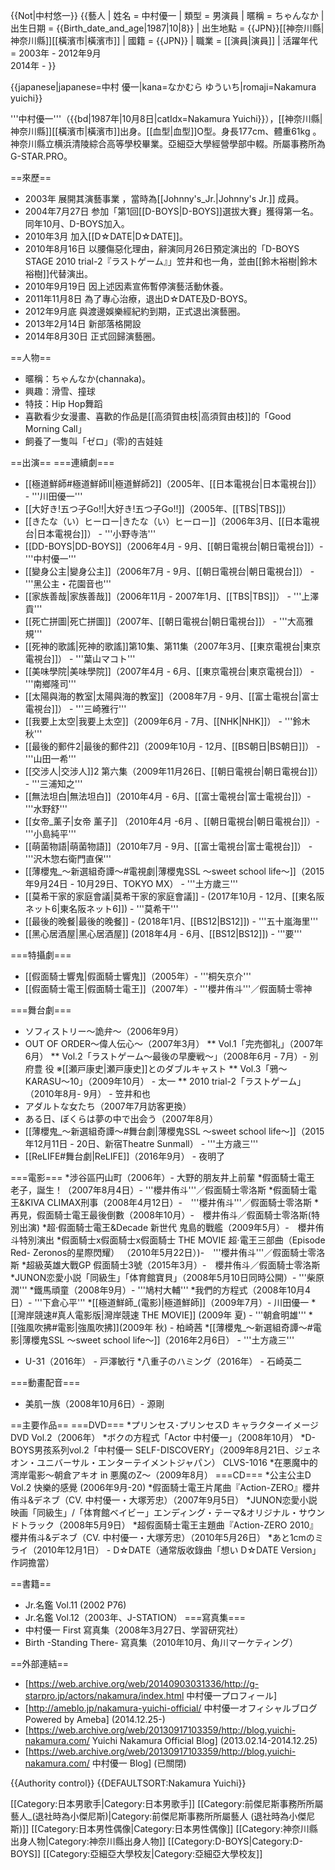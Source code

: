 {{Not|中村悠一}}
{{藝人
| 姓名 = 中村優一
| 類型 = 男演員
| 暱稱 = ちゃんなか
| 出生日期 = {{Birth_date_and_age|1987|10|8}}
| 出生地點 = {{JPN}}[[神奈川縣|神奈川縣]][[橫濱市|橫濱市]]
| 國籍 = {{JPN}}
| 職業 = [[演員|演員]]
| 活躍年代 = 2003年 - 2012年9月<br>2014年 - 
}}

{{japanese|japanese=中村 優一|kana=なかむら ゆういち|romaji=Nakamura yuichi}}

'''中村優一'''（{{bd|1987年|10月8日|catIdx=Nakamura Yuichi}}），[[神奈川縣|神奈川縣]][[橫濱市|橫濱市]]出身。[[血型|血型]]O型。身長177cm、體重61kg 。神奈川縣立横浜清陵綜合高等學校畢業。亞細亞大學經營學部中輟。所屬事務所為G-STAR.PRO。

==來歷==
* 2003年 展開其演藝事業 ，當時為[[Johnny's_Jr.|Johnny's Jr.]] 成員。
* 2004年7月27日 参加「第1回[[D-BOYS|D-BOYS]]選拔大賽」獲得第一名。同年10月、D-BOYS加入。
* 2010年3月 加入[[D☆DATE|D☆DATE]]。
* 2010年8月16日 以腰傷惡化理由，辭演同月26日預定演出的「D-BOYS STAGE 2010 trial-2『ラストゲーム』」笠井和也一角，並由[[鈴木裕樹|鈴木裕樹]]代替演出。
* 2010年9月19日 因上述因素宣佈暫停演藝活動休養。
* 2011年11月8日 為了專心治療，退出D☆DATE及D-BOYS。
* 2012年9月底 與渡邊娛樂經紀約到期，正式退出演藝圈。
* 2013年2月14日 新部落格開設
* 2014年8月30日 正式回歸演藝圈。

==人物==
* 暱稱：ちゃんなか(channaka)。
* 興趣：滑雪、撞球
* 特技：Hip Hop舞蹈
* 喜歡看少女漫畫、喜歡的作品是[[高須賀由枝|高須賀由枝]]的「Good Morning Call」
* 飼養了一隻叫「ゼロ」(零)的吉娃娃

==出演==
===連續劇===
* [[極道鮮師#極道鮮師Ⅱ|極道鮮師2]]（2005年、[[日本電視台|日本電視台]]） - '''川田優一'''
* [[大好き!五つ子Go!!|大好き!五つ子Go!!]]（2005年、[[TBS|TBS]]）  
* [[きたな（い）ヒーロー|きたな（い）ヒーロー]]（2006年3月、[[日本電視台|日本電視台]]） - '''小野寺浩'''
* [[DD-BOYS|DD-BOYS]]（2006年4月 - 9月、[[朝日電視台|朝日電視台]]）- '''中村優一'''
* [[變身公主|變身公主]]（2006年7月 - 9月、[[朝日電視台|朝日電視台]]） - '''黑公主・花園音也'''
* [[家族善哉|家族善哉]]（2006年11月 - 2007年1月、[[TBS|TBS]]） - '''上澤貢'''
* [[死亡拼圖|死亡拼圖]]（2007年、[[朝日電視台|朝日電視台]]） - '''大高雅規'''
* [[死神的歌謠|死神的歌謠]]第10集、第11集（2007年3月、[[東京電視台|東京電視台]]） - '''葉山マコト'''
* [[美味學院|美味學院]]（2007年4月 - 6月、[[東京電視台|東京電視台]]） - '''南鄉隆司'''
* [[太陽與海的教室|太陽與海的教室]]（2008年7月 - 9月、[[富士電視台|富士電視台]]） - '''三崎雅行'''
* [[我要上太空|我要上太空]]（2009年6月 - 7月、[[NHK|NHK]]） - '''鈴木秋'''
* [[最後的郵件2|最後的郵件2]]（2009年10月 - 12月、[[BS朝日|BS朝日]]） - '''山田一希'''
* [[交涉人|交涉人]]2 第六集（2009年11月26日、[[朝日電視台|朝日電視台]]） - '''三浦知之'''
* [[無法坦白|無法坦白]]（2010年4月 - 6月、[[富士電視台|富士電視台]]）- '''水野舒'''
* [[女帝_薰子|女帝 薰子]] （2010年4月 -6月 、[[朝日電視台|朝日電視台]]）- '''小島純平'''
* [[萌菌物語|萌菌物語]]（2010年7月 - 9月、[[富士電視台|富士電視台]]） - '''沢木惣右衛門直保'''
* [[薄櫻鬼_～新選組奇譚～#電視劇|薄櫻鬼SSL 〜sweet school life〜]]（2015年9月24日 - 10月29日、TOKYO MX） - '''土方歲三'''
* [[莫希干家的家庭會議|莫希干家的家庭會議]] - (2017年10月 - 12月、[[東名阪ネット6|東名阪ネット6]]) - '''莫希干'''
* [[最後的晚餐|最後的晚餐]] - (2018年1月、[[BS12|BS12]]) - '''五十嵐海里''' 
* [[黑心居酒屋|黑心居酒屋]] (2018年4月 - 6月、[[BS12|BS12]]) - '''要'''

===特攝劇===
* [[假面騎士響鬼|假面騎士響鬼]]（2005年）- '''桐矢京介'''
* [[假面騎士電王|假面騎士電王]]（2007年）- '''櫻井侑斗'''／假面騎士零神

===舞台劇===
* ソフィストリー〜詭弁〜（2006年9月）
* OUT OF ORDER〜偉人伝心〜（2007年3月）
** Vol.1「完売御礼」（2007年6月）
** Vol.2「ラストゲーム〜最後の早慶戦〜」（2008年6月 - 7月）- 別府豊 役 ※[[瀬戸康史|瀬戸康史]]とのダブルキャスト
** Vol.3「鴉〜KARASU〜10」（2009年10月） - 太一
** 2010 trial-2「ラストゲーム」（2010年8月- 9月） - 笠井和也
*  アダルトな女たち（2007年7月訪客更換）
*  ある日、ぼくらは夢の中で出会う（2007年8月）
* [[薄櫻鬼_～新選組奇譚～#舞台劇|薄櫻鬼SSL 〜sweet school life〜]]（2015年12月11日 - 20日、新宿Theatre Sunmall） - '''土方歳三'''
* [[ReLIFE#舞台劇|ReLIFE]]（2016年9月） - 夜明了

===電影===
*涉谷區円山町（2006年）- 大野的朋友井上前輩
*假面騎士電王 老子，誕生！（2007年8月4日）- '''櫻井侑斗'''／假面騎士零洛斯
*假面騎士電王&KIVA CLIMAX刑事（2008年4月12日）-　'''櫻井侑斗'''／假面騎士零洛斯
*再見，假面騎士電王最後倒數（2008年10月）-　櫻井侑斗／假面騎士零洛斯(特別出演)
*超·假面騎士電王&Decade 新世代 鬼島的戰艦（2009年5月）-　櫻井侑斗特別演出
*假面騎士x假面騎士x假面騎士 THE MOVIE 超·電王三部曲（Episode Red- Zeronos的星際閃耀） （2010年5月22日）)-　'''櫻井侑斗'''／假面騎士零洛斯
*超級英雄大戰GP 假面騎士3號（2015年3月）-　櫻井侑斗／假面騎士零洛斯
*JUNON恋愛小説「同級生」「体育館寶貝」（2008年5月10日同時公開）- '''柴原潤'''
*鐵馬頑童（2008年9月）- '''鳩村大輔'''
*我們的方程式（2008年10月4日）- '''下倉心平'''
*[[極道鮮師_(電影)|極道鮮師]]（2009年7月）- 川田優一 
*[[灣岸競速#真人電影版|灣岸競速 THE MOVIE]] (2009年 夏) - '''朝倉明雄'''
*[[強風吹拂#電影|強風吹拂]](2009年 秋) - 柏崎茜
*[[薄櫻鬼_～新選組奇譚～#電影|薄櫻鬼SSL 〜sweet school life〜]]（2016年2月6日） - '''土方歳三'''
* U-31（2016年） - 戸澤敏行
*八重子のハミング（2016年） - 石崎英二

===動畫配音===
* 美肌一族（2008年10月6日）- 源剛

==主要作品==
===DVD===
*プリンセス･プリンセスD キャラクターイメージDVD Vol.2（2006年）
*ボクの方程式「Actor 中村優一」（2008年10月）
*D-BOYS男孩系列vol.2「中村優一 SELF-DISCOVERY」（2009年8月21日、ジェネオン・ユニバーサル・エンターテイメントジャパン） CLVS-1016
*在悪魔中的湾岸電影〜朝倉アキオ in 悪魔のZ〜（2009年8月）
===CD===
*公主公主D Vol.2 快樂的感覺 (2006年9月-20)
*假面騎士電王片尾曲『Action-ZERO』櫻井侑斗&デネブ（CV. 中村優一・大塚芳忠）（2007年9月5日）
*JUNON恋愛小説 映画「同級生」/「体育館ベイビー」エンディング・テーマ&オリジナル・サウンドトラック（2008年5月9日）
*超假面騎士電王主題曲『Action-ZERO 2010』櫻井侑斗&デネブ（CV. 中村優一・大塚芳忠）（2010年5月26日）
*あと1cmのミライ（2010年12月1日） - D☆DATE（通常版收錄曲「想い D☆DATE Version」作詞擔當）

==書籍==
* Jr.名鑑 Vol.11 (2002 P76)
* Jr.名鑑 Vol.12（2003年、J-STATION）
===寫真集===
* 中村優一 First 寫真集（2008年3月27日、学習研究社）
* Birth -Standing There- 寫真集（2010年10月、角川マーケティング）

==外部連結==
* [https://web.archive.org/web/20140903031336/http://g-starpro.jp/actors/nakamura/index.html 中村優一プロフィール]
* [http://ameblo.jp/nakamura-yuichi-official/ 中村優一オフィシャルブログ Powered by Ameba] (2014.12.25-)
* [https://web.archive.org/web/20130917103359/http://blog.yuichi-nakamura.com/ Yuichi Nakamura Official Blog] (2013.02.14-2014.12.25)
* [https://web.archive.org/web/20130917103359/http://blog.yuichi-nakamura.com/ 中村優一 Blog] (已關閉)

{{Authority control}}
{{DEFAULTSORT:Nakamura Yuichi}}

[[Category:日本男歌手|Category:日本男歌手]]
[[Category:前傑尼斯事務所所屬藝人_(退社時為小傑尼斯)|Category:前傑尼斯事務所所屬藝人 (退社時為小傑尼斯)]]
[[Category:日本男性偶像|Category:日本男性偶像]]
[[Category:神奈川縣出身人物|Category:神奈川縣出身人物]]
[[Category:D-BOYS|Category:D-BOYS]]
[[Category:亞細亞大學校友|Category:亞細亞大學校友]]